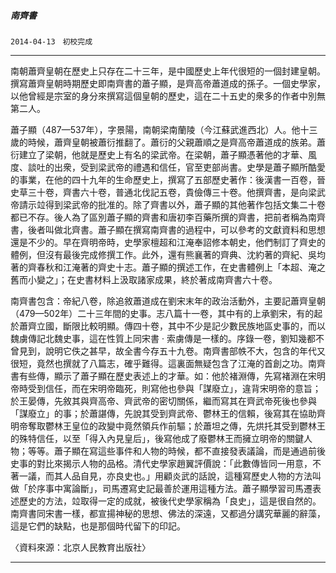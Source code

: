

##### 南齊書
`2014-04-13　初校完成`

* * *

南朝蕭齊皇朝在歷史上只存在二十三年，是中國歷史上年代很短的一個封建皇朝。撰寫蕭齊皇朝時期歷史即南齊書的蕭子顯，是齊高帝蕭道成的孫子。一個史學家，以他曾經是宗室的身分來撰寫這個皇朝的歷史，這在二十五史的衆多的作者中別無第二人。

蕭子顯（487—537年），字景陽，南朝梁南蘭陵（今江蘇武進西北）人。他十三歲的時候，蕭齊皇朝被蕭衍推翻了。蕭衍的父親蕭順之是齊高帝蕭道成的族弟。蕭衍建立了梁朝，他就是歷史上有名的梁武帝。在梁朝，蕭子顯憑著他的才華、風度、談吐的出衆，受到梁武帝的禮遇和信任，官至吏部尚書。史學是蕭子顯所酷愛的事業，在他的四十九年的生命歷史上，撰寫了五部歷史著作：後漢書一百卷，晉史草三十卷，齊書六十卷，普通北伐記五卷，貴儉傳三十卷。他撰齊書，是向梁武帝請示竝得到梁武帝的批准的。除了齊書以外，蕭子顯的其他著作包括文集二十卷都已不存。後人為了區別蕭子顯的齊書和唐初李百藥所撰的齊書，把前者稱為南齊書，後者叫做北齊書。蕭子顯在撰寫南齊書的過程中，可以參考的文獻資料和思想還是不少的。早在齊明帝時，史學家檀超和江淹奉詔修本朝史，他們制訂了齊史的體例，但沒有最後完成修撰工作。此外，還有熊襄著的齊典、沈約著的齊紀、吳均著的齊春秋和江淹著的齊史十志。蕭子顯的撰述工作，在史書體例上「本超、淹之舊而小變之」；在史書材料上汲取諸家成果，終於著成南齊書六十卷。

南齊書包含：帝紀八卷，除追敘蕭道成在劉宋末年的政治活動外，主要記蕭齊皇朝（479—502年）二十三年間的史事。志八篇十一卷，其中有的上承劉宋，有的起於蕭齊立國，斷限比較明顯。傳四十卷，其中不少是記少數民族地區史事的，而以魏虜傳記北魏史事，這在性質上同宋書 ‧ 索虜傳是一樣的。序錄一卷，劉知幾都不曾見到，說明它佚之甚早，故全書今存五十九卷。南齊書部帙不大，包含的年代又很短，竟然也撰就了八篇志，確乎難得。這裏面無疑包含了江淹的首創之功。南齊書有些傳，顯示了蕭子顯在歷史表述上的才華。如：他於褚淵傳，先寫褚淵在宋明帝時受到信任，而在宋明帝臨死，則寫他也參與「謀廢立」，違背宋明帝的意旨；於王晏傳，先敘其與齊高帝、齊武帝的密切關係，繼而寫其在齊武帝死後也參與「謀廢立」的事；於蕭諶傳，先說其受到齊武帝、鬱林王的信賴，後寫其在協助齊明帝奪取鬱林王皇位的政變中竟然領兵作前驅；於蕭坦之傳，先烘托其受到鬱林王的殊特信任，以至「得入內見皇后」，後寫他成了廢鬱林王而擁立明帝的關鍵人物；等等。蕭子顯在寫這些事件和人物的時候，都不直接發表議論，而是通過前後史事的對比來揭示人物的品格。清代史學家趙翼評價說：「此數傳皆同一用意，不著一議，而其人品自見，亦良史也。」用顧炎武的話說，這種寫歷史人物的方法叫做「於序事中寓論斷」，司馬遷寫史記最善於運用這種方法。蕭子顯學習司馬遷表述歷史的方法，竝取得一定的成就，被後代史學家稱為「良史」，這是很自然的。南齊書同宋書一樣，都宣揚神秘的思想、佛法的深遠，又都過分講究華麗的辭藻，這是它們的缺點，也是那個時代留下的印記。

〈資料來源：北京人民教育出版社〉

* * *

